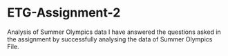 # ETG-Assignment-2
Analysis of Summer Olympics data
I have answered the questions asked in the assignment by successfully analysing the data of Summer Olympics File.
